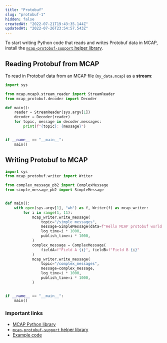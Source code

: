 ```yaml
---
title: "Protobuf"
slug: "protobuf-1"
hidden: false
createdAt: "2022-07-21T19:43:35.144Z"
updatedAt: "2022-07-26T23:54:57.543Z"
---
```

To start writing Python code that reads and writes Protobuf data in MCAP, install the [`mcap-protobuf-support` helper library](https://github.com/foxglove/mcap/tree/main/python/mcap-protobuf-support).

## Reading Protobuf from MCAP

To read in Protobuf data from an MCAP file (`my_data.mcap`) as a **stream**:

```python
import sys

from mcap.mcap0.stream_reader import StreamReader
from mcap_protobuf.decoder import Decoder

def main():
    reader = StreamReader(sys.argv[1])
    decoder = Decoder(reader)
    for topic, message in decoder.messages:
        print(f"{topic}: {message}")


if __name__ == "__main__":
    main()
```

## Writing Protobuf to MCAP

```python
import sys
from mcap_protobuf.writer import Writer

from complex_message_pb2 import ComplexMessage
from simple_message_pb2 import SimpleMessage


def main():
    with open(sys.argv[1], "wb") as f, Writer(f) as mcap_writer:
        for i in range(1, 11):
            mcap_writer.write_message(
                topic="/simple_messages",
                message=SimpleMessage(data=f"Hello MCAP protobuf world #{i}!"),
                log_time=i * 1000,
                publish_time=i * 1000,
            )
            complex_message = ComplexMessage(
                fieldA=f"Field A {i}", fieldB=f"Field B {i}"
            )
            mcap_writer.write_message(
                topic="/complex_messages",
                message=complex_message,
                log_time=i * 1000,
                publish_time=i * 1000,
            )


if __name__ == "__main__":
    main()
```

### Important links
- [MCAP Python library](https://github.com/foxglove/mcap/tree/main/python/mcap)
- [`mcap-protobuf-support` helper library](https://github.com/foxglove/mcap/tree/main/python/mcap-protobuf-support) 
- [Example code](https://github.com/foxglove/mcap/tree/main/python/examples/protobuf)